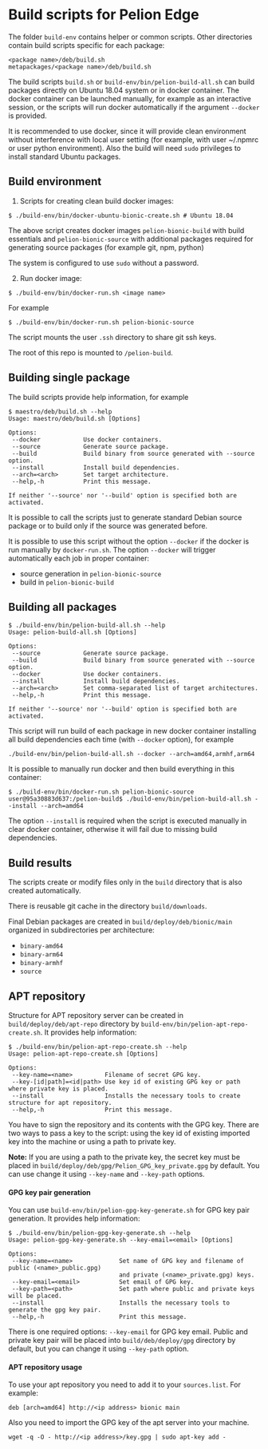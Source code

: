 # Build scripts for Pelion Edge

The folder `build-env` contains helper or common scripts. Other directories
contain build scripts specific for each package:
```
<package name>/deb/build.sh
metapackages/<package name>/deb/build.sh
```

The build scripts `build.sh` or `build-env/bin/pelion-build-all.sh` can build packages
directly on Ubuntu 18.04 system or in docker container. The docker container can be launched
manually, for example as an interactive session, or the scripts will run docker automatically
if the argument `--docker` is provided.

It is recommended to use docker, since it will provide clean environment without
interference with local user setting (for example, with user ~/.npmrc or user python
environment).
Also the build will need `sudo` privileges to install standard Ubuntu packages.

## Build environment

1. Scripts for creating clean build docker images:
```
$ ./build-env/bin/docker-ubuntu-bionic-create.sh # Ubuntu 18.04
```

The above script creates docker images `pelion-bionic-build` with build
essentials and `pelion-bionic-source` with additional packages required for
generating source packages (for example git, npm, python)

The system is configured to use `sudo` without a password.


2. Run docker image:
```
$ ./build-env/bin/docker-run.sh <image name>
```

For example
```
$ ./build-env/bin/docker-run.sh pelion-bionic-source
```

The script mounts the user `.ssh` directory to share git ssh keys.

The root of this repo is mounted to `/pelion-build`.

## Building single package

The build scripts provide help information, for example

```
$ maestro/deb/build.sh --help
Usage: maestro/deb/build.sh [Options]

Options:
 --docker            Use docker containers.
 --source            Generate source package.
 --build             Build binary from source generated with --source option.
 --install           Install build dependencies.
 --arch=<arch>       Set target architecture.
 --help,-h           Print this message.

If neither '--source' nor '--build' option is specified both are activated.
```

It is possible to call the scripts just to generate standard Debian source package
or to build only if the source was generated before.

It is possible to use this script without the option `--docker` if the docker is
run manually by `docker-run.sh`.
The option `--docker` will trigger automatically each job in proper container:
 * source generation in `pelion-bionic-source`
 * build in `pelion-bionic-build`

## Building all packages

```
$ ./build-env/bin/pelion-build-all.sh --help
Usage: pelion-build-all.sh [Options]

Options:
 --source            Generate source package.
 --build             Build binary from source generated with --source option.
 --docker            Use docker containers.
 --install           Install build dependencies.
 --arch=<arch>       Set comma-separated list of target architectures.
 --help,-h           Print this message.

If neither '--source' nor '--build' option is specified both are activated.
```

This script will run build of each package in new docker container installing
all build dependencies each time (with `--docker` option), for example
```
./build-env/bin/pelion-build-all.sh --docker --arch=amd64,armhf,arm64
```

It is possible to manually run docker and then build everything in
this container:
```
$ ./build-env/bin/docker-run.sh pelion-bionic-source
user@95a30883d637:/pelion-build$ ./build-env/bin/pelion-build-all.sh --install --arch=amd64
```
The option `--install` is required when the script is executed manually in clear
docker container, otherwise it will fail due to missing build dependencies.

## Build results

The scripts create or modify files only in the `build` directory that is also created automatically.

There is reusable git cache in the directory `build/downloads`.

Final Debian packages are created in `build/deploy/deb/bionic/main` organized in
subdirectories per architecture:
* `binary-amd64`
* `binary-arm64`
* `binary-armhf`
* `source`

## APT repository

Structure for APT repository server can be created in `build/deploy/deb/apt-repo` directory by
`build-env/bin/pelion-apt-repo-create.sh`. It provides help information:

```
$ ./build-env/bin/pelion-apt-repo-create.sh --help
Usage: pelion-apt-repo-create.sh [Options]

Options:
 --key-name=<name>         Filename of secret GPG key.
 --key-[id|path]=<id|path> Use key id of existing GPG key or path where private key is placed.
 --install                 Installs the necessary tools to create structure for apt repository.
 --help,-h                 Print this message.

```
You have to sign the repository and its contents with the GPG key. There are two ways to pass a key to the script:
using the key id of existing imported key into the machine or using a path to private key.

**Note:** If you are using a path to the private key, the secret key must be placed in `build/deploy/deb/gpg/Pelion_GPG_key_private.gpg` by default.
You can use change it using `--key-name` and `--key-path` options.

#### GPG key pair generation

You can use `build-env/bin/pelion-gpg-key-generate.sh` for GPG key pair generation. It provides help information:

```
$ ./build-env/bin/pelion-gpg-key-generate.sh --help
Usage: pelion-gpg-key-generate.sh --key-email=<email> [Options]

Options:
 --key-name=<name>             Set name of GPG key and filename of public (<name>_public.gpg)
                               and private (<name>_private.gpg) keys.
 --key-email=<email>           Set email of GPG key.
 --key-path=<path>             Set path where public and private keys will be placed.
 --install                     Installs the necessary tools to generate the gpg key pair.
 --help,-h                     Print this message.

```
There is one required options: `--key-email` for GPG key email. Public and private key
pair will be placed into `build/deb/deploy/gpg` directory by default, but you can change it using `--key-path` option.

#### APT repository usage

To use your apt repository you need to add it to your `sources.list`. For example:

```
deb [arch=amd64] http://<ip address> bionic main
```
Also you need to import the GPG key of the apt server into your machine.

```
wget -q -O - http://<ip address>/key.gpg | sudo apt-key add -
```
